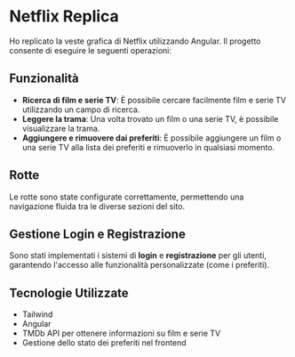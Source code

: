 # Netflix Replica

Ho replicato la veste grafica di Netflix utilizzando Angular. Il progetto consente di eseguire le seguenti operazioni:

## Funzionalità

- **Ricerca di film e serie TV**: È possibile cercare facilmente film e serie TV utilizzando un campo di ricerca.
- **Leggere la trama**: Una volta trovato un film o una serie TV, è possibile visualizzare la trama.
- **Aggiungere e rimuovere dai preferiti**: È possibile aggiungere un film o una serie TV alla lista dei preferiti e rimuoverlo in qualsiasi momento.
  
## Rotte

Le rotte sono state configurate correttamente, permettendo una navigazione fluida tra le diverse sezioni del sito.

## Gestione Login e Registrazione

Sono stati implementati i sistemi di **login** e **registrazione** per gli utenti, garantendo l'accesso alle funzionalità personalizzate (come i preferiti).

## Tecnologie Utilizzate

- Tailwind
- Angular
- TMDb API per ottenere informazioni su film e serie TV
- Gestione dello stato dei preferiti nel frontend
